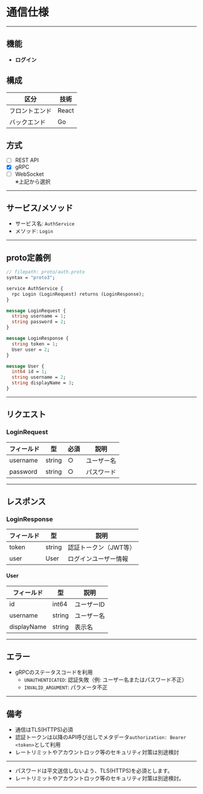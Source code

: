 # 通信仕様

---

## 機能

- **ログイン**

## 構成

| 区分             | 技術   |
|------------------|--------|
| フロントエンド   | React  |
| バックエンド     | Go   |

## 方式

- [ ] REST API
- [x] gRPC
- [ ] WebSocket  
  ※上記から選択

---

## サービス/メソッド

- サービス名: `AuthService`
- メソッド: `Login`

---

## proto定義例

```proto
// filepath: proto/auth.proto
syntax = "proto3";

service AuthService {
  rpc Login (LoginRequest) returns (LoginResponse);
}

message LoginRequest {
  string username = 1;
  string password = 2;
}

message LoginResponse {
  string token = 1;
  User user = 2;
}

message User {
  int64 id = 1;
  string username = 2;
  string displayName = 3;
}
```

---

## リクエスト

### LoginRequest

| フィールド   | 型     | 必須 | 説明           |
|--------------|--------|------|----------------|
| username     | string | ○    | ユーザー名     |
| password     | string | ○    | パスワード     |

---

## レスポンス

### LoginResponse

| フィールド   | 型     | 説明                       |
|--------------|--------|----------------------------|
| token        | string | 認証トークン（JWT等）      |
| user         | User   | ログインユーザー情報       |

#### User

| フィールド     | 型     | 説明         |
|----------------|--------|--------------|
| id             | int64  | ユーザーID   |
| username       | string | ユーザー名   |
| displayName    | string | 表示名       |

---

## エラー

- gRPCのステータスコードを利用
  - `UNAUTHENTICATED`: 認証失敗（例: ユーザー名またはパスワード不正）
  - `INVALID_ARGUMENT`: パラメータ不正

---

## 備考

- 通信はTLS(HTTPS)必須
- 認証トークンは以降のAPI呼び出しでメタデータ`authorization: Bearer <token>`として利用
- レートリミットやアカウントロック等のセキュリティ対策は別途検討

---
- パスワードは平文送信しないよう、TLS(HTTPS)を必須とします。
- レートリミットやアカウントロック等のセキュリティ対策は別途検討。

---

